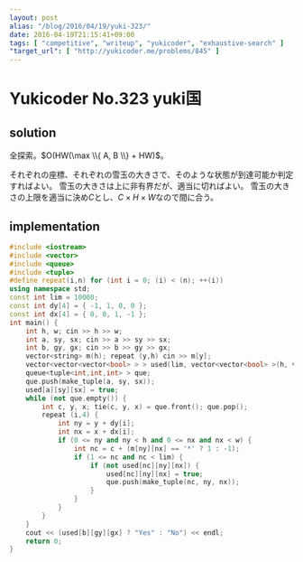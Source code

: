 ```yaml
---
layout: post
alias: "/blog/2016/04/19/yuki-323/"
date: 2016-04-19T21:15:41+09:00
tags: [ "competitive", "writeup", "yukicoder", "exhaustive-search" ]
"target_url": [ "http://yukicoder.me/problems/845" ]
---
```


# Yukicoder No.323 yuki国

## solution

全探索。$O(HW(\max \\{ A, B \\} + HW)$。

それぞれの座標、それぞれの雪玉の大きさで、そのような状態が到達可能か判定すればよい。
雪玉の大きさは上に非有界だが、適当に切ればよい。
雪玉の大きさの上限を適当に決め$C$とし、$C \times H \times W$なので間に合う。

## implementation

``` c++
#include <iostream>
#include <vector>
#include <queue>
#include <tuple>
#define repeat(i,n) for (int i = 0; (i) < (n); ++(i))
using namespace std;
const int lim = 10000;
const int dy[4] = { -1, 1, 0, 0 };
const int dx[4] = { 0, 0, 1, -1 };
int main() {
    int h, w; cin >> h >> w;
    int a, sy, sx; cin >> a >> sy >> sx;
    int b, gy, gx; cin >> b >> gy >> gx;
    vector<string> m(h); repeat (y,h) cin >> m[y];
    vector<vector<vector<bool> > > used(lim, vector<vector<bool> >(h, vector<bool>(w)));
    queue<tuple<int,int,int> > que;
    que.push(make_tuple(a, sy, sx));
    used[a][sy][sx] = true;
    while (not que.empty()) {
        int c, y, x; tie(c, y, x) = que.front(); que.pop();
        repeat (i,4) {
            int ny = y + dy[i];
            int nx = x + dx[i];
            if (0 <= ny and ny < h and 0 <= nx and nx < w) {
                int nc = c + (m[ny][nx] == '*' ? 1 : -1);
                if (1 <= nc and nc < lim) {
                    if (not used[nc][ny][nx]) {
                        used[nc][ny][nx] = true;
                        que.push(make_tuple(nc, ny, nx));
                    }
                }
            }
        }
    }
    cout << (used[b][gy][gx] ? "Yes" : "No") << endl;
    return 0;
}
```
